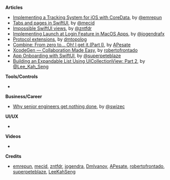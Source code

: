 
**Articles**

* [Implementing a Tracking System for iOS with CoreData](https://freeletics.engineering/2020/06/22/ios_tracking_coredata.html), by [@emrepun](https://github.com/emrepun)
* [Tabs and pages in SwiftUI](https://swiftwithmajid.com/2020/09/16/tabs-and-pages-in-swiftui/), by [@mecid](https://twitter.com/mecid)
* [Impossible SwiftUI views](https://fivestars.blog/swiftui/impossible-swiftui-views.html), by [@zntfdr](https://twitter.com/zntfdr)
* [Implementing Launch at Login Feature in MacOS Apps](https://jogendra.dev/implementing-launch-at-login-feature-in-macos-apps), by [@jogendrafx](https://twitter.com/jogendrafx)
* [Protocol extensions](https://dmtopolog.com/protocol-extensions/), by [dmtopolog](https://twitter.com/dmtopolog)
* [Combine: From zero to… Oh! I get it.(Part I)](https://medium.com/dev-jam/combine-from-zero-to-oh-i-get-it-part-i-6aa9ced8e5f), by [APesate](https://github.com/Apesate)
* [XcodeGen — Collaboration Made Easy](https://medium.com/dev-jam/xcodegen-collaboration-made-easy-9d1fdef548de?source=friends_link&sk=e13d571c9544f878a3c1510778a988c9), by [robertofrontado](https://github.com/robertofrontado)
* [App Onboarding with SwiftUI](https://medium.com/zendesk-engineering/app-onboarding-with-swiftui-23d970ab24d4?source=friends_link&sk=d8a2da43171af87bb2456c24de14ed13), by [@superpeteblaze](https://twitter.com/superpeteblaze)
* [Building an Expandable List Using UICollectionView: Part 2](https://swiftsenpai.com/development/collectionview-expandable-list-part2/), by [@Lee_Kah_Seng](https://twitter.com/Lee_Kah_Seng)


**Tools/Controls**

*

**Business/Career**

* [Why senior engineers get nothing done](https://swizec.com/blog/why-senior-engineers-get-nothing-done/), by [@swizec](https://twitter.com/swizec)

**UI/UX**

*

**Videos**

*

**Credits**

* [emrepun](https://github.com/emrepun), [mecid](https://github.com/mecid), [zntfdr](https://github.com/zntfdr), [jogendra](https://github.com/jogendra), [DmIvanov](https://github.com/DmIvanov), [APesate](https://github.com/apesate), [robertofrontado](https://github.com/robertofrontado), [superpeteblaze](https://github.com/superpeteblaze), [LeeKahSeng](https://github.com/LeeKahSeng)
